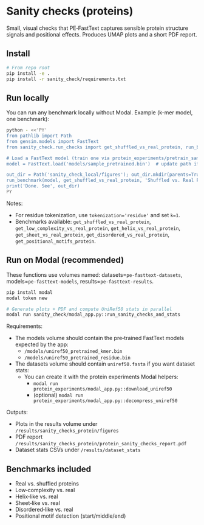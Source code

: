# Sanity checks (proteins)

Small, visual checks that PE‑FastText captures sensible protein structure signals and positional effects. Produces UMAP plots and a short PDF report.

## Install

```bash
# From repo root
pip install -e .
pip install -r sanity_check/requirements.txt
```

## Run locally

You can run any benchmark locally without Modal. Example (k-mer model, one benchmark):

```bash
python - <<'PY'
from pathlib import Path
from gensim.models import FastText
from sanity_check.run_checks import get_shuffled_vs_real_protein, run_benchmark

# Load a FastText model (train one via protein_experiments/pretrain_sample.py if needed)
model = FastText.load('models/sample_pretrained.bin')  # update path if different

out_dir = Path('sanity_check_local/figures'); out_dir.mkdir(parents=True, exist_ok=True)
run_benchmark(model, get_shuffled_vs_real_protein, 'Shuffled vs. Real Proteins', k=6, output_dir=out_dir, tokenization='kmer')
print('Done. See', out_dir)
PY
```

Notes:
- For residue tokenization, use `tokenization='residue'` and set `k=1`.
- Benchmarks available: `get_shuffled_vs_real_protein`, `get_low_complexity_vs_real_protein`, `get_helix_vs_real_protein`, `get_sheet_vs_real_protein`, `get_disordered_vs_real_protein`, `get_positional_motifs_protein`.

## Run on Modal (recommended)

These functions use volumes named: datasets=`pe-fasttext-datasets`, models=`pe-fasttext-models`, results=`pe-fasttext-results`.

```bash
pip install modal
modal token new

# Generate plots + PDF and compute UniRef50 stats in parallel
modal run sanity_check/modal_app.py::run_sanity_checks_and_stats
```

Requirements:
- The models volume should contain the pre‑trained FastText models expected by the app:
  - `/models/uniref50_pretrained_kmer.bin`
  - `/models/uniref50_pretrained_residue.bin`
- The datasets volume should contain `uniref50.fasta` if you want dataset stats:
  - You can create it with the protein experiments Modal helpers:
    - `modal run protein_experiments/modal_app.py::download_uniref50`
    - (optional) `modal run protein_experiments/modal_app.py::decompress_uniref50`

Outputs:
- Plots in the results volume under `/results/sanity_checks_protein/figures`
- PDF report `/results/sanity_checks_protein/protein_sanity_checks_report.pdf`
- Dataset stats CSVs under `/results/dataset_stats`

## Benchmarks included
- Real vs. shuffled proteins
- Low‑complexity vs. real
- Helix‑like vs. real
- Sheet‑like vs. real
- Disordered‑like vs. real
- Positional motif detection (start/middle/end)


